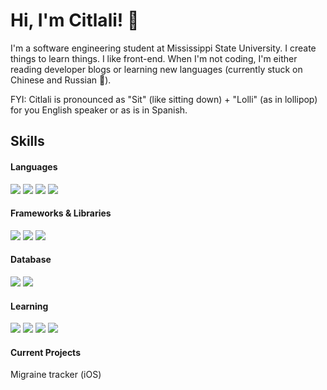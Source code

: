 # Hi, I'm Citlali! 👋
I'm a software engineering student at Mississippi State University. I create things to learn things. I like front-end. When I'm not coding, I'm either reading developer blogs or learning new languages (currently stuck on Chinese and Russian 🥲). 
<p>
  FYI: Citlali is pronounced as "Sit" (like sitting down) + "Lolli" (as in lollipop) for you English speaker or as is in Spanish. 
</p>


<!-- ![Citlali's GitHub stats](https://github-readme-stats.vercel.app/api?username=citlalih1421&show_icons=true&theme=node)  -->
## Skills

#### Languages 
<p>
  <img src="https://img.shields.io/badge/Python-FFD43B?style=for-the-badge&logo=python&logoColor=blue" />
  <img src="https://img.shields.io/badge/C%2B%2B-00599C?style=for-the-badge&logo=c%2B%2B&logoColor=white" />
  <img src="https://img.shields.io/badge/HTML5-E34F26?style=for-the-badge&logo=html5&logoColor=white" />
  <img src="https://img.shields.io/badge/JavaScript-323330?style=for-the-badge&logo=javascript&logoColor=F7DF1E" />
</p>


#### Frameworks & Libraries
<p>
  <img src="https://img.shields.io/badge/Bootstrap-563D7C?style=for-the-badge&logo=bootstrap&logoColor=white" />
  <img src="https://img.shields.io/badge/React-20232A?style=for-the-badge&logo=react&logoColor=61DAFB" />
  <img src="https://img.shields.io/badge/Django-092E20?style=for-the-badge&logo=django&logoColor=green" />

</p>

#### Database
<p>
  <img src="https://img.shields.io/badge/PostgreSQL-316192?style=for-the-badge&logo=postgresql&logoColor=white" />
  <img src="https://img.shields.io/badge/MySQL-4479A1?style=for-the-badge&logo=mysql&logoColor=fff)" />
  
</p>


#### Learning
<p>
  <img src="https://img.shields.io/badge/Swift-FA7343?style=for-the-badge&logo=swift&logoColor=white"/>
  <img src="https://img.shields.io/badge/Firebase-039BE5?style=for-the-badge&logo=Firebase&logoColor=white"/>
  <img src="https://img.shields.io/badge/Flutter-%2302569B.svg?style=for-the-badge&logo=Flutter&logoColor=white" />
  <img src="https://img.shields.io/badge/JSON-5E5C5C?style=for-the-badge&logo=json&logoColor=white" />
  <!--
  <img src="https://img.shields.io/badge/TypeScript-007ACC?style=for-%0Athe-badge&logo=typescript&logoColor=white" /> 
  <img src=" " />
  <img src="https://img.shields.io/badge/PHP-777BB4?style=for-the-badge&logo=php&logoColor=white" />
  -->
  
</p>

#### Current Projects
<p> 
  Migraine tracker (iOS)
 <!-- <p>Crossword game (iOS) </p> -->
</p>
<!--
#### IDE
<p>
  <img src="https://img.shields.io/badge/Android_Studio-3DDC84?style=for-the-badge&logo=android-studio&logoColor=white" />
</p>
<p>
  <img src=" https://img.shields.io/badge/PHP-777BB4?style=for-the-badge&logo=php&logoColor=white" />
  <img src=" "/>
  <img src=" "/>
</p>
-->
<!--
**citlalih1421/citlalih1421** is a ✨ _special_ ✨ repository because its `README.md` (this file) appears on your GitHub profile.

Here are some ideas to get you started:

- 🔭 I’m currently working on ...
- 🌱 I’m currently learning ...
- 👯 I’m looking to collaborate on ...
- 🤔 I’m looking for help with ...
- 💬 Ask me about ...
- 📫 How to reach me: ...
- 😄 Pronouns: ...
- ⚡ Fun fact: ...
-->
